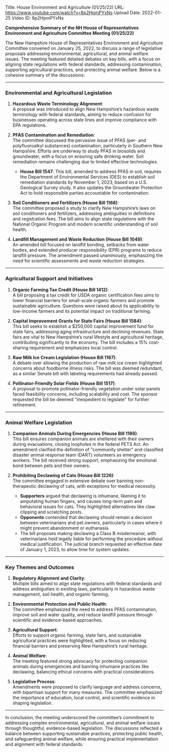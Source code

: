 Title: House Environment and Agriculture (01/25/22)
URL: https://www.youtube.com/watch?v=8p2HpmPYxNs
Upload Date: 2022-01-25
Video ID: 8p2HpmPYxNs

**Comprehensive Summary of the NH House of Representatives Environment and Agriculture Committee Meeting (01/25/22)**

The New Hampshire House of Representatives Environment and Agriculture Committee convened on January 25, 2022, to discuss a range of legislative proposals addressing environmental, agricultural, and animal welfare issues. The meeting featured detailed debates on key bills, with a focus on aligning state regulations with federal standards, addressing contamination, supporting agricultural practices, and protecting animal welfare. Below is a cohesive summary of the discussions:

---

### **Environmental and Agricultural Legislation**

1. **Hazardous Waste Terminology Alignment**:  
   A proposal was introduced to align New Hampshire’s hazardous waste terminology with federal standards, aiming to reduce confusion for businesses operating across state lines and improve compliance with EPA regulations.

2. **PFAS Contamination and Remediation**:  
   The committee discussed the pervasive issue of PFAS (per- and polyfluoroalkyl substances) contamination, particularly in Southern New Hampshire. Efforts are underway to study PFAS in biosolids and groundwater, with a focus on ensuring safe drinking water. Soil remediation remains challenging due to limited effective technologies.  
   - **House Bill 1547**: This bill, amended to address PFAS in soil, requires the Department of Environmental Services (DES) to establish soil remediation standards by November 1, 2023, based on a U.S. Geological Survey study. It also updates the Groundwater Protection Act to hold responsible parties accountable for contamination.

3. **Soil Conditioners and Fertilizers (House Bill 1168)**:  
   The committee proposed a study to clarify New Hampshire’s laws on soil conditioners and fertilizers, addressing ambiguities in definitions and registration fees. The bill aims to align state regulations with the National Organic Program and modern scientific understanding of soil health.

4. **Landfill Management and Waste Reduction (House Bill 1049)**:  
   An amended bill focused on landfill bonding, setbacks from water bodies, and extended producer responsibility (EPR) programs to reduce landfill pressure. The amendment passed unanimously, emphasizing the need for scientific assessments and waste reduction strategies.

---

### **Agricultural Support and Initiatives**

1. **Organic Farming Tax Credit (House Bill 1412)**:  
   A bill proposing a tax credit for USDA organic certification fees aims to lower financial barriers for small-scale organic farmers and promote sustainable agriculture. Questions were raised about its applicability to low-income farmers and its potential impact on traditional farming.

2. **Capital Improvement Grants for State Fairs (House Bill 1584)**:  
   This bill seeks to establish a $250,000 capital improvement fund for state fairs, addressing aging infrastructure and declining revenues. State fairs are vital to New Hampshire’s rural lifestyle and agricultural heritage, contributing significantly to the economy. The bill includes a 15% cost-sharing requirement and emphasizes local control.

3. **Raw Milk Ice Cream Legislation (House Bill 1187)**:  
   A debate over allowing the production of raw milk ice cream highlighted concerns about foodborne illness risks. The bill was deemed redundant, as a similar Senate bill with labeling requirements had already passed.

4. **Pollinator-Friendly Solar Fields (House Bill 1517)**:  
   A proposal to promote pollinator-friendly vegetation under solar panels faced feasibility concerns, including scalability and cost. The sponsor requested the bill be deemed "inexpedient to legislate" for further refinement.

---

### **Animal Welfare Legislation**

1. **Companion Animals During Emergencies (House Bill 1186)**:  
   This bill ensures companion animals are sheltered with their owners during evacuations, closing loopholes in the federal PETS Act. An amendment clarified the definition of "community shelter" and classified disaster animal response team (DART) volunteers as emergency workers. The bill received strong support, emphasizing the emotional bond between pets and their owners.

2. **Prohibiting Declawing of Cats (House Bill 1226)**:  
   The committee engaged in extensive debate over banning non-therapeutic declawing of cats, with exceptions for medical necessity.  
   - **Supporters** argued that declawing is inhumane, likening it to amputating human fingers, and causes long-term pain and behavioral issues for cats. They highlighted alternatives like claw clipping and scratching posts.  
   - **Opponents** contended that declawing should remain a decision between veterinarians and pet owners, particularly in cases where it might prevent abandonment or euthanasia.  
   - The bill proposes making declawing a Class B misdemeanor, with veterinarians held legally liable for performing the procedure without medical justification. The judicial branch requested an effective date of January 1, 2023, to allow time for system updates.

---

### **Key Themes and Outcomes**

1. **Regulatory Alignment and Clarity**:  
   Multiple bills aimed to align state regulations with federal standards and address ambiguities in existing laws, particularly in hazardous waste management, soil health, and organic farming.

2. **Environmental Protection and Public Health**:  
   The committee emphasized the need to address PFAS contamination, improve soil and water quality, and reduce landfill pressure through scientific and evidence-based approaches.

3. **Agricultural Support**:  
   Efforts to support organic farming, state fairs, and sustainable agricultural practices were highlighted, with a focus on reducing financial barriers and preserving New Hampshire’s rural heritage.

4. **Animal Welfare**:  
   The meeting featured strong advocacy for protecting companion animals during emergencies and banning inhumane practices like declawing, balancing ethical concerns with practical considerations.

5. **Legislative Process**:  
   Amendments were proposed to clarify language and address concerns, with bipartisan support for many measures. The committee emphasized the importance of education, local control, and scientific evidence in shaping legislation.

---

In conclusion, the meeting underscored the committee’s commitment to addressing complex environmental, agricultural, and animal welfare issues through thoughtful, evidence-based legislation. The discussions reflected a balance between supporting sustainable practices, protecting public health, and safeguarding animal welfare, while ensuring practical implementation and alignment with federal standards.